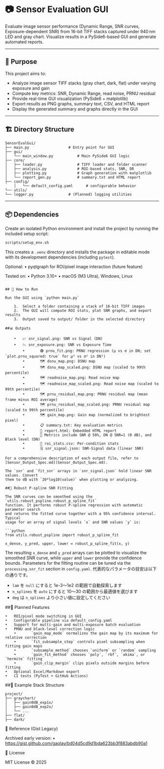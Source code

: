# 📷 Sensor Evaluation GUI

Evaluate image sensor performance (Dynamic Range, SNR curves, Exposure-dependent SNR) from 16-bit TIFF stacks captured under 940 nm LED and gray chart. Visualize results in a PySide6-based GUI and generate automated reports.

---

## 🧭 Purpose

This project aims to:
- Analyze image sensor TIFF stacks (gray chart, dark, flat) under varying exposure and gain
- Compute key metrics: SNR, Dynamic Range, read noise, PRNU residual
- Provide real-time GUI visualization (PySide6 + matplotlib)
- Export results as PNG graphs, summary text, CSV, and HTML report
- Display the generated summary and graphs directly in the GUI

---

## 🏗 Directory Structure

	SensorEvalGui/
	├── main.py                  # Entry point for GUI
	├── gui/
	│   └── main_window.py           # Main PySide6 GUI logic
	├── core/
	│   ├── loader.py                # TIFF loader and folder scanner
	│   ├── analysis.py              # ROI-based stats, SNR, DR
	│   ├── plotting.py              # Graph generation with matplotlib
	│   └── report_gen.py            # summary.txt and HTML report
	├── config/
        │   └── default_config.yaml      # configurable behavior
	└── utils/
	└── logger.py                # (Planned) logging utilities

---

## 📦 Dependencies

Create an isolated Python environment and install the project by running the
included setup script:

```bash
scripts/setup_env.sh
```

This creates a `.venv` directory and installs the package in editable mode with
its development dependencies (including `pytest`).

Optional:
        •       pyqtgraph for ROI/pixel image interaction (future feature)

Tested on:
	•	Python 3.10+
	•	macOS (M3 Ultra), Windows, Linux
```

## 🚀 How to Run

Run the GUI using `python main.py`

	1.	Select a folder containing a stack of 16-bit TIFF images
	2.	The GUI will compute ROI stats, plot SNR graphs, and export results
	3.	Output saved to output/ folder in the selected directory

##📊 Outputs

	•	📈 snr_signal.png: SNR vs Signal (DN)
	•	📉 snr_exposure.png: SNR vs Exposure Time
        •       🟢 prnu_fit.png: PRNU regression (μ vs σ in DN; set `plot.prnu_squared: true` for μ² vs σ² in DN²)
        •       🗺 dsnu_map.png: DSNU map
        •       🗺 dsnu_map_scaled.png: DSNU map (scaled to 99th percentile)
        •       🗺 readnoise_map.png: Read noise map
        •       🗺 readnoise_map_scaled.png: Read noise map (scaled to 99th percentile)
        •       🗺 prnu_residual_map.png: PRNU residual map (mean frame minus ROI average)
        •       🗺 prnu_residual_map_scaled.png: PRNU residual map (scaled to 99th percentile)
        •       🗺 gain_map.png: Gain map (normalized to brightest pixel)
        •       📋 summary.txt: Key evaluation metrics
        •       📄 report.html: Embedded HTML report
        •       📌 Metrics include SNR @ 50%, DN @ SNR=1 (0 dB), and Black level (DN)
        •       📑 roi_stats.csv: Per-condition stats
        •       🗒 snr_signal.json: SNR-Signal data (linear SNR)

For a comprehensive description of each output file, refer to
[Sensor_Output_Spec.md](Sensor_Output_Spec.md).

The `snr` and `fit_snr` arrays in `snr_signal.json` hold linear SNR values. Convert
them to dB with `20*log10(value)` when plotting or analyzing.

##📐 Robust P-spline SNR Fitting

The SNR curves can be smoothed using the `utils.robust_pspline.robust_p_spline_fit`
function. It performs robust P-spline regression with automatic parameter search
and returns the fitted curve together with a 95% confidence interval.  Typical
usage for an array of signal levels `x` and SNR values `y` is:

```python
from utils.robust_pspline import robust_p_spline_fit

x_dense, y_pred, upper, lower = robust_p_spline_fit(x, y)
```

The resulting `x_dense` and `y_pred` arrays can be plotted to visualize the
smoothed SNR curve, while `upper` and `lower` provide the confidence bounds.
Parameters for the fitting routine can be tuned via the `processing.snr_fit`
section in `config.yaml`.
代表的なパラメータの目安は以下の通りです。
  * `lam` を `null` にすると 1e-3〜1e2 の範囲で自動探索します
  * `n_splines` を `auto` にすると 10〜30 の範囲から最適値を選びます
  * `deg` は `n_splines` より小さい値に設定してください


##🔮 Planned Features

	•	ROI/pixel mode switching in GUI
	•	Configurable pipeline via default_config.yaml
	•	Support for multi-gain and multi-exposure batch evaluation
	•	PRNU and black-level correction logic
        •       `gain_map_mode` normalizes the gain map by its maximum for relative correction
        •       `fit_subsample_step` controls pixel subsampling when fitting gain maps
        •       `subsample_method` chooses `uniform` or `random` sampling
        •       `gain_fit_method` chooses `poly`, `rbf`, `akima`, or `hermite` fitting
        •       `gain_clip_margin` clips pixels outside margins before fitting
	•	Optional Excel/Markdown export
	•	CI tests (PyTest + GitHub Actions)

##🧪 Example Stack Structure

	project/
	├── graychart/
	│   ├── gain0dB_exp1x/
	│   ├── gain0dB_exp2x/
	│   └── ...
	├── flat/
	├── dark/

📎 Reference (Gist Legacy)

Archived early version:
	•	https://gist.github.com/gaolay/bd04d5cd9d1bda623bb3f883abdb90a1

🪪 License

MIT License © 2025

